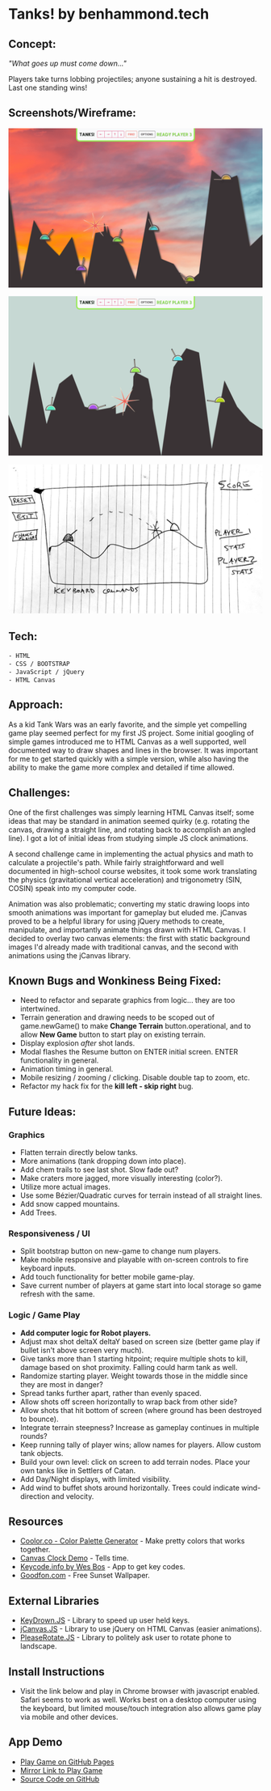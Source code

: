 # Tanks! by benhammond.tech

## Concept:

_"What goes up must come down..."_

Players take turns lobbing projectiles; anyone sustaining a hit is destroyed. Last one standing wins!

## Screenshots/Wireframe:

![Textured screenshot showing a sunset background and a bullet exploding in multiplayer mode](./screenshot-textured.png)

![Screenshot showing a tank exploding in multiplayer mode](./screenshot.png)

![Initial Hand Drawn Wireframe](./wireframe.jpg)

## Tech:

    - HTML
    - CSS / BOOTSTRAP
    - JavaScript / jQuery
    - HTML Canvas

## Approach:

As a kid Tank Wars was an early favorite, and the simple yet compelling game play seemed perfect for my first JS project. Some initial googling of simple games introduced me to HTML Canvas as a well supported, well documented way to draw shapes and lines in the browser. It was important for me to get started quickly with a simple version, while also having the ability to make the game more complex and detailed if time allowed.

## Challenges:

One of the first challenges was simply learning HTML Canvas itself; some ideas that may be standard in animation seemed quirky (e.g. rotating the canvas, drawing a straight line, and rotating back to accomplish an angled line). I got a lot of initial ideas from studying simple JS clock animations.

A second challenge came in implementing the actual physics and math to calculate a projectile's path. While fairly straightforward and well documented in high-school course websites, it took some work translating the physics (gravitational vertical acceleration) and trigonometry (SIN, COSIN) speak into my computer code.

Animation was also problematic; converting my static drawing loops into smooth animations was important for gameplay but eluded me. jCanvas proved to be a helpful library for using jQuery methods to create, manipulate, and importantly animate things drawn with HTML Canvas. I decided to overlay two canvas elements: the first with static background images I'd already made with traditional canvas, and the second with animations using the jCanvas library.

## Known Bugs and Wonkiness Being Fixed:

- Need to refactor and separate graphics from logic... they are too intertwined.
- Terrain generation and drawing needs to be scoped out of game.newGame() to make **Change Terrain** button.operational, and to allow **New Game** button to start play on existing terrain.
- Display explosion _after_ shot lands.
- Modal flashes the Resume button on ENTER initial screen. ENTER functionality in general.
- Animation timing in general.
- Mobile resizing / zooming / clicking. Disable double tap to zoom, etc.
- Refactor my hack fix for the **kill left - skip right** bug.

## Future Ideas:

### Graphics

- Flatten terrain directly below tanks.
- More animations (tank dropping down into place).
- Add chem trails to see last shot. Slow fade out?
- Make craters more jagged, more visually interesting (color?).
- Utilize more actual images.
- Use some Bézier/Quadratic curves for terrain instead of all straight lines.
- Add snow capped mountains.
- Add Trees.

### Responsiveness / UI

- Split bootstrap button on new-game to change num players.
- Make mobile responsive and playable with on-screen controls to fire keyboard inputs.
- Add touch functionality for better mobile game-play.
- Save current number of players at game start into local storage so game refresh with the same.

### Logic / Game Play

- **Add computer logic for Robot players.**
- Adjust max shot deltaX deltaY based on screen size (better game play if bullet isn't above screen very much).
- Give tanks more than 1 starting hitpoint; require multiple shots to kill, damage based on shot proximity. Falling could harm tank as well.
- Randomize starting player. Weight towards those in the middle since they are most in danger?
- Spread tanks further apart, rather than evenly spaced.
- Allow shots off screen horizontally to wrap back from other side?
- Allow shots that hit bottom of screen (where ground has been destroyed to bounce).
- Integrate terrain steepness? Increase as gameplay continues in multiple rounds?
- Keep running tally of player wins; allow names for players. Allow custom tank objects.
- Build your own level: click on screen to add terrain nodes. Place your own tanks like in Settlers of Catan.
- Add Day/Night displays, with limited visibility.
- Add wind to buffet shots around horizontally. Trees could indicate wind-direction and velocity.

## Resources

- [Coolor.co - Color Palette Generator](http://www.coolors.co) - Make pretty colors that works together.
- [Canvas Clock Demo](http://www.dhtmlgoodies.com/tutorials/canvas-clock/) - Tells time.
- [Keycode.info by Wes Bos](https://keycode.info/) - App to get key codes.
- [Goodfon.com](https://www.goodfon.com/) - Free Sunset Wallpaper.

## External Libraries

- [KeyDrown.JS](https://jeremyckahn.github.io/keydrown/) - Library to speed up user held keys.
- [jCanvas.JS](https://projects.calebevans.me/jcanvas/) - Library to use jQuery on HTML Canvas (easier animations).
- [PleaseRotate.JS](https://www.robscanlon.com/pleaserotate/) - Library to politely ask user to rotate phone to landscape.

## Install Instructions

- Visit the link below and play in Chrome browser with javascript enabled. Safari seems to work as well. Works best on a desktop computer using the keyboard, but limited mouse/touch integration also allows game play via mobile and other devices.

## App Demo

<!-- - [Play Game](http://www.benhammondmusic.com/tanks/) -->

- [Play Game on GitHub Pages](https://benhammondmusic.github.io/tanks)
- [Mirror Link to Play Game](http://benhammondmusic.com/tanks/)
- [Source Code on GitHub](https://github.com/benhammondmusic/benhammondmusic.github.io/tree/main/tanks)
